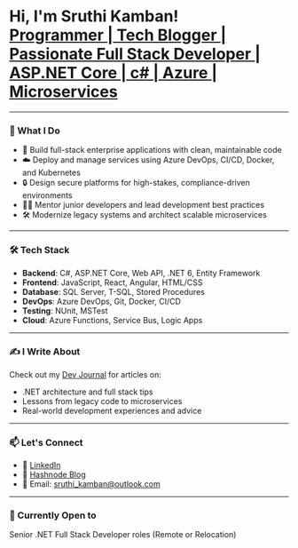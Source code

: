 <h1>Hi, I'm Sruthi Kamban! <br/><a href="https://github.com/skamban">Programmer | Tech Blogger | </a> <a href="https://www.linkedin.com/in/skamban/">Passionate Full Stack Developer | ASP.NET Core | c# | Azure | Microservices</a></h1>

---

### 💼 What I Do

- 🔧 Build full-stack enterprise applications with clean, maintainable code
- ☁️ Deploy and manage services using Azure DevOps, CI/CD, Docker, and Kubernetes
- 🔒 Design secure platforms for high-stakes, compliance-driven environments
- 👩‍🏫 Mentor junior developers and lead development best practices
- 🛠️ Modernize legacy systems and architect scalable microservices

---

### 🛠 Tech Stack

- **Backend**: C#, ASP.NET Core, Web API, .NET 6, Entity Framework
- **Frontend**: JavaScript, React, Angular, HTML/CSS
- **Database**: SQL Server, T-SQL, Stored Procedures
- **DevOps**: Azure DevOps, Git, Docker, CI/CD
- **Testing**: NUnit, MSTest
- **Cloud**: Azure Functions, Service Bus, Logic Apps

---

### ✍️ I Write About

Check out my [Dev Journal](https://github.com/skamban/dev-journal) for articles on:
- .NET architecture and full stack tips
- Lessons from legacy code to microservices
- Real-world development experiences and advice

---

### 📫 Let's Connect

- 💼 [LinkedIn](https://www.linkedin.com/in/sruthi-kamban-22264674)
- 🧠 [Hashnode Blog](https://sruthidevs.hashnode.dev)
- 💌 Email: sruthi_kamban@outlook.com

---

### 🚀 Currently Open to

Senior .NET Full Stack Developer roles (Remote or Relocation)  
